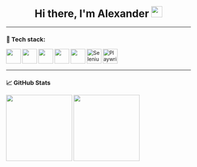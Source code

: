 <h1 align="center">
  Hi there, I'm Alexander <img src="https://raw.githubusercontent.com/msmkdenis/msmkdenis/main/wave.gif" width="30px">
</h1>

---

### 🧰 Tech stack:

<p align="left">
  <img src="https://cdn.jsdelivr.net/gh/devicons/devicon/icons/python/python-original.svg" width="40" height="40"/>
  <img src="https://cdn.jsdelivr.net/gh/devicons/devicon/icons/bash/bash-original.svg" width="40" height="40"/>
  <img src="https://cdn.jsdelivr.net/gh/devicons/devicon/icons/linux/linux-original.svg" width="40" height="40"/>
  <img src="https://cdn.jsdelivr.net/gh/devicons/devicon/icons/git/git-original.svg" width="40" height="40"/>
  <img src="https://cdn.jsdelivr.net/gh/devicons/devicon/icons/github/github-original.svg" width="40" height="40"/>
  <img src="https://upload.wikimedia.org/wikipedia/commons/d/d5/Selenium_Logo.png" width="40" height="40" alt="Selenium logo"/>
  <img src="https://playwright.dev/img/playwright-logo.svg" width="40" height="40" alt="Playwright logo"/>
</p>

---

### 📈 GitHub Stats

<p align="left">
  <img src="https://github-readme-stats.vercel.app/api?username=yourusername&show_icons=true&theme=dark" height="180"/>
  <img src="https://github-readme-stats.vercel.app/api/top-langs/?username=yourusername&layout=compact&theme=dark" height="180"/>
</p>
